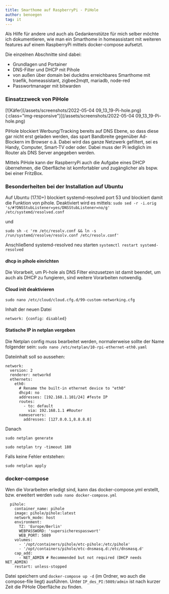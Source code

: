 ```yaml
---
title: Smarthome auf RaspberryPi - PiHole
author: benoegen
tag: it
---
```

Als Hilfe für andere und auch als Gedankenstütze für mich selber möchte ich dokumentieren, wie man ein Smarthome in homeassistant mit weiteren features auf einem RaspberryPi mittels docker-compose aufsetzt.

Die einzelnen Abschnitte sind dabei:

  - Grundlagen und Portainer
  - DNS-Filter und DHCP mit Pihole
  - von außen über domain bei duckdns erreichbares Smarthome mit traefik, homeassistant, zigbee2mqtt, mariadb, node-red
  - Passwortmanager mit bitwarden

### Einsatzzweck von PiHole

[![Käfer](/assets/screenshots/2022-05-04 09_13_19-Pi-hole.png){:class="img-responsive"}](/assets/screenshots/2022-05-04 09_13_19-Pi-hole.png)

PiHole blockiert Werbung/Tracking bereits auf DNS Ebene, so dass diese gar nicht erst geladen werden, das spart Bandbreite gegenüber Ad-Blockern im Browser o.ä. Dabei wird das ganze Netzwerk gefiltert, sei es Handy, Computer, Smart-TV oder oder. Dabei muss der Pi lediglich im Router als DNS Server angegeben werden.

Mittels PiHole kann der RaspberryPi auch die Aufgabe eines DHCP übernehmen, die Oberfläche ist komfortabler und zugänglicher als bspw. bei einer FritzBox.

<!--mehr-->

### Besonderheiten bei der Installation auf Ubuntu

Auf Ubuntu (17.10+) blockiert systemd-resolved port 53 und blockiert damit die Funktion von pihole. Deaktiviert wird es mittels: `sudo sed -r -i.orig 's/#?DNSStubListener=yes/DNSStubListener=no/g' /etc/systemd/resolved.conf`

und

`sudo sh -c 'rm /etc/resolv.conf && ln -s /run/systemd/resolve/resolv.conf /etc/resolv.conf'` 

Anschließend systemd-resolved neu starten `systemctl restart systemd-resolved`

#### dhcp in pihole einrichten

Die Vorarbeit, um Pi-hole als DNS Filter einzusetzen ist damit beendet, um auch als DHCP zu fungieren, sind weitere Vorarbeiten notwendig.

#### Cloud init deaktivieren

`sudo nano /etc/cloud/cloud.cfg.d/99-custom-networking.cfg`

Inhalt der neuen Datei

```
network: {config: disabled}
```

#### Statische IP in netplan vergeben
Die Netplan config muss bearbeitet werden, normalerweise sollte der Name folgender sein:
`sudo nano /etc/netplan/10-rpi-ethernet-eth0.yaml`

Dateiinhalt soll so aussehen:

```
network:
  version: 2
  renderer: networkd
  ethernets:
    eth0:
      # Rename the built-in ethernet device to "eth0"
      dhcp4: no
      addresses: [192.168.1.101/24] #feste IP
      routes:
        - to: default
          via: 192.168.1.1 #Router
      nameservers:
        addresses: [127.0.0.1,8.8.8.8]
```

Danach 

`sudo netplan generate`

`sudo netplan try -timeout 180 `

Falls keine Fehler entstehen:

`sudo netplan apply`

### docker-compose
Wen die Vorarbeiten erledigt sind, kann das docker-compose.yml erstellt, bzw. erweitert werden `sudo nano docker-compose.yml`

```
  pihole:
    container_name: pihole
    image: pihole/pihole:latest
    network_mode: host
    environment:
      TZ: 'Europe/Berlin'
      WEBPASSWORD: 'supersicherespasswort'
      WEB_PORT: 5089
    volumes:
      - '/opt/containers/pihole/etc-pihole:/etc/pihole'
      - '/opt/containers/pihole/etc-dnsmasq.d:/etc/dnsmasq.d'      
    cap_add:
      - NET_ADMIN # Recommended but not required (DHCP needs NET_ADMIN)      
    restart: unless-stopped
```

Datei speichern und `docker-compose up -d` (im Ordner, wo auch die compose-file liegt) ausführen. Unter `IP_des_PI:5089/admin` ist nach kurzer Zeit die PiHole Oberfläche zu finden.
